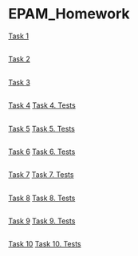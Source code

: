 # EPAM_Homework

[Task 1](/src/main/ua/university/Task1/)
##
[Task 2](/src/main/ua/university/Task2/)
##
[Task 3](/src/main/ua/university/Task3/)
##
[Task 4](/src/main/ua/university/Task4/)
[Task 4. Tests](/src/test/Task4Test/)
##
[Task 5](/src/main/ua/university/Task5/)
[Task 5. Tests](/src/test/Task5Test/)
##
[Task 6](/src/main/ua/university/Task6/)
[Task 6. Tests](/src/test/Task6Test/)
##
[Task 7](/src/main/ua/university/Task7/)
[Task 7. Tests](/src/test/Task7Test/)
##
[Task 8](/src/main/ua/university/Task8/)
[Task 8. Tests](/src/test/Task8Test/)
##
[Task 9](/src/main/ua/university/Task9/)
[Task 9. Tests](/src/test/Task9Test/)
##
[Task 10](/src/main/ua/university/Task10/)
[Task 10. Tests](/src/test/Task10Test/)
##
